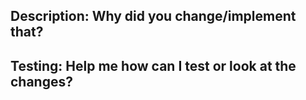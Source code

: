<!--- PR Title: What changed/implement in this PR -->
<!--- Be specific, don't write a generic title please --> 
 
## Description: Why did you change/implement that?
<!-- Describe your changes in detail -->

## Testing: Help me how can I test or look at the changes?
<!-- Please describe in detail how you tested your changes or use screenshots -->
